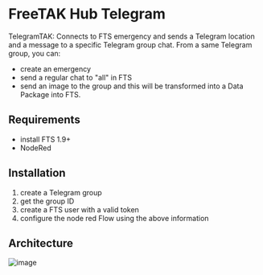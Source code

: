 # FreeTAK Hub Telegram
TelegramTAK: Connects to FTS emergency and sends a Telegram location and a message to a specific Telegram group chat. 
From a same Telegram group, you can: 
- create an emergency  
-  send a regular chat to "all" in FTS
-  send an image to the group and this will be transformed into a Data Package into FTS.

## Requirements
- install FTS 1.9+
- NodeRed

## Installation
1. create a Telegram group
2. get the group ID
3. create a FTS user with a valid token
4. configure the node red Flow using the above information 

## Architecture
![image](https://user-images.githubusercontent.com/60719165/141691872-7b7a42ea-a58a-4ef6-b260-d3ad1c971851.png)

